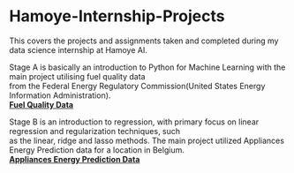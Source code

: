 # Hamoye-Internship-Projects
This covers the projects and assignments taken and completed during my data science internship at Hamoye AI.  

Stage A is basically an introduction to Python for Machine Learning with the main project utilising fuel quality data  
from the Federal Energy Regulatory Commission(United States Energy Information Administration).  
**[Fuel Quality Data](https://raw.githubusercontent.com/WalePhenomenon/climate_change/master/fuel_ferc1.csv)**  

Stage B is an introduction to regression, with primary focus on linear regression and regularization techniques, such  
as the linear, ridge and lasso methods. The main project utilized Appliances Energy Prediction data for a location in Belgium.  
**[Appliances Energy Prediction Data](https://archive.ics.uci.edu/ml/machine-learning-databases/00374/energydata_complete.csv)**
